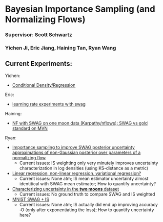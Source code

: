 # Bayesian Importance Sampling (and Normalizing Flows)
### Supervisor: Scott Schwartz
### Yichen Ji, Eric Jiang, Haining Tan, Ryan Wang

## Current Experiments:
Yichen:
* [Conditional Density/Regression](https://colab.research.google.com/drive/1kTNrOWnhcYIy0qs6T-5MWSlA-yixdkj-?usp=sharing)

Eric:
* [learning rate experiments with swag](https://colab.research.google.com/drive/1EZHaQNj9VjZnLi4-VxExUQHNilZ6CmFN?usp=sharing)

Haining:
* [NF with SWAG on one moon data (Karpathy/nflows); SWAG vs gold standard on MVN](https://colab.research.google.com/drive/113Y0p8Y4Nwyi5UVL5xTdrQOt2mLMJjAm?usp=sharing)

Ryan:
* [Importance sampling to improve SWAG posterior uncertainty approximations of non-Gaussian posterior over parameters of a normalizing flow](https://colab.research.google.com/drive/1m_b9czxfToTuBxcc8JsSxotZ_s9w4rml?usp=sharing)
  * Current issues: IS weighting only very minutely improves uncertainty characterization in log densities (using KS-distance as a metric)
* [Linear regression, non-linear regression, variational regression?](https://colab.research.google.com/drive/18U8OZJdMc7zMy6tP5hdoT5VybyBHx2M5?usp=sharing)
  * Current issues: None atm; IS mean estimator uncertainty almost identitical with SWAG mean estimator; How to quantify uncertainty?
* [Characterizing uncertainty in the **two moons** dataset](https://colab.research.google.com/drive/1k9X0KVGJaTgPIKZfElhXZhO7Rv89Vssb?usp=sharing)
  * Current issues: No ground truth to compare SWAG and IS weighted
* [MNIST SWAG + IS](https://colab.research.google.com/drive/1IqJnRO_vP-sI_KB3USTmEbGBnvHx40gS?usp=sharing)
  * Current issues: None atm; IS actually did end up improving accuracy :O (only after exponentiating the loss); How to quantify uncertainty here?
